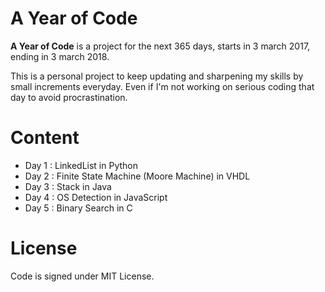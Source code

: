 # A Year of Code

**A Year of Code** is a project for the next 365 days, starts in 3 march 2017, ending in 3 march 2018.

This is a personal project to keep updating and sharpening my skills by small increments everyday.
Even if I'm not working on serious coding that day to avoid procrastination.

# Content

- Day 1 : LinkedList in Python
- Day 2 : Finite State Machine (Moore Machine) in VHDL
- Day 3 : Stack in Java
- Day 4 : OS Detection in JavaScript
- Day 5 : Binary Search in C

# License

Code is signed under MIT License.
